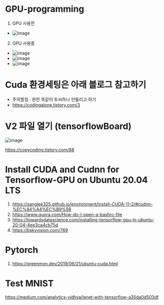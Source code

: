 # GPU-programming

1. GPU 사용전
- ![image](https://user-images.githubusercontent.com/76835313/142372480-0a9b8a2a-1051-40fe-ba6a-5f020fad5510.png)
2. GPU 사용중
- ![image](https://user-images.githubusercontent.com/76835313/142372449-cf6e422f-c82f-4290-9bc1-5d3a32382b7c.png)
- ![image](https://user-images.githubusercontent.com/76835313/142373608-d198cc2c-69c9-4149-9e17-d5aa6ce1530a.png)
- ![image](https://user-images.githubusercontent.com/76835313/142373618-bb37c479-72b9-4614-89ff-5b16fd2c560e.png)

# Cuda 환경세팅은 아래 블로그 참고하기 
- 주의할점 : 완전 똑같이 토씨하나 안틀리고 하기
- https://codingalone.tistory.com/3
# V2 파일 열기 (tensorflowBoard)
![image](https://user-images.githubusercontent.com/76835313/142550844-19e34a71-a3fb-4ceb-bb0d-94fb0967dbaf.png)

https://copycoding.tistory.com/88

# Install CUDA and Cudnn for Tensorflow-GPU on Ubuntu 20.04 LTS
1. https://sanglee325.github.io/environment/install-CUDA-11-2/#cudnn-%EC%84%A4%EC%B9%98
2. https://www.quora.com/How-do-I-open-a-bashrc-file
3. https://towardsdatascience.com/installing-tensorflow-gpu-in-ubuntu-20-04-4ee3ca4cb75d
4. https://bskyvision.com/769

# Pytorch
1. https://greenmon.dev/2019/06/21/ubuntu-cuda.html

# Test MNIST
https://medium.com/analytics-vidhya/lenet-with-tensorflow-a35da0d503df

